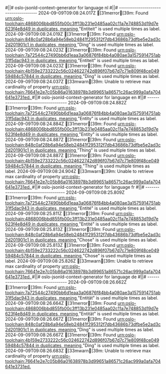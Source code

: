 #||# oslo-jsonld-context-generator for language nl
#||# -------------------------------------
2024-09-09T09:08:24.017Z [31merror[39m: Found [urn:oslo-toolchain:4868006bbd855fb00c3ff13b231e0485aa02c11a7e748853d19d7e623f4e8d49 in duplicates, meaning ](all-cultureel-erfgoed-object-ap#L0)"Entiteit" is used multiple times as label.
2024-09-09T09:08:24.019Z [31merror[39m: Found [urn:oslo-toolchain:848c0af28b6a94e58eb24841f295312f7db43686b73dfbe5e2ad3c2d201901c1 in duplicates, meaning ](all-cultureel-erfgoed-object-ap#L0)"Ding" is used multiple times as label.
2024-09-09T09:08:24.023Z [31merror[39m: Found [urn:oslo-toolchain:7a72544c27490bb6d1eaa3a06876f84bb4a080ae3a1575914751ab31f5dac943 in duplicates, meaning ](all-cultureel-erfgoed-object-ap#L0)"Entiteit" is used multiple times as label.
2024-09-09T09:08:24.023Z [31merror[39m: Found [urn:oslo-toolchain:4b159e2733222c56c024622742d896f07b67d7c71e809f48ce04959484c57844 in duplicates, meaning ](all-cultureel-erfgoed-object-ap#L0)"Ding" is used multiple times as label.
2024-09-09T09:08:24.037Z [33mwarn[39m: Unable to retrieve max cardinality of property [urn:oslo-toolchain:76641e2e7c05b86a01638978b3d99651a86571c26ac999a0afa704641e3731ed.
](all-cultureel-erfgoed-object-ap#L0)#||# oslo-jsonld-context-generator for language en
#||# -------------------------------------
2024-09-09T09:08:24.882Z [31merror[39m: Found [urn:oslo-toolchain:7a72544c27490bb6d1eaa3a06876f84bb4a080ae3a1575914751ab31f5dac943 in duplicates, meaning ](all-cultureel-erfgoed-object-ap#L0)"Entity" is used multiple times as label.
2024-09-09T09:08:24.884Z [31merror[39m: Found [urn:oslo-toolchain:4868006bbd855fb00c3ff13b231e0485aa02c11a7e748853d19d7e623f4e8d49 in duplicates, meaning ](all-cultureel-erfgoed-object-ap#L0)"Entity" is used multiple times as label.
2024-09-09T09:08:24.887Z [31merror[39m: Found [urn:oslo-toolchain:848c0af28b6a94e58eb24841f295312f7db43686b73dfbe5e2ad3c2d201901c1 in duplicates, meaning ](all-cultureel-erfgoed-object-ap#L0)"Thing" is used multiple times as label.
2024-09-09T09:08:24.887Z [31merror[39m: Found [urn:oslo-toolchain:4b159e2733222c56c024622742d896f07b67d7c71e809f48ce04959484c57844 in duplicates, meaning ](all-cultureel-erfgoed-object-ap#L0)"Thing" is used multiple times as label.
2024-09-09T09:08:24.904Z [33mwarn[39m: Unable to retrieve max cardinality of property [urn:oslo-toolchain:76641e2e7c05b86a01638978b3d99651a86571c26ac999a0afa704641e3731ed.
](all-cultureel-erfgoed-object-ap#L0)#||# oslo-jsonld-context-generator for language fr
#||# -------------------------------------
2024-09-09T09:08:25.809Z [31merror[39m: Found [urn:oslo-toolchain:7a72544c27490bb6d1eaa3a06876f84bb4a080ae3a1575914751ab31f5dac943 in duplicates, meaning ](all-cultureel-erfgoed-object-ap#L0)"Entité" is used multiple times as label.
2024-09-09T09:08:25.811Z [31merror[39m: Found [urn:oslo-toolchain:4868006bbd855fb00c3ff13b231e0485aa02c11a7e748853d19d7e623f4e8d49 in duplicates, meaning ](all-cultureel-erfgoed-object-ap#L0)"Entité" is used multiple times as label.
2024-09-09T09:08:25.813Z [31merror[39m: Found [urn:oslo-toolchain:848c0af28b6a94e58eb24841f295312f7db43686b73dfbe5e2ad3c2d201901c1 in duplicates, meaning ](all-cultureel-erfgoed-object-ap#L0)"Chose" is used multiple times as label.
2024-09-09T09:08:25.813Z [31merror[39m: Found [urn:oslo-toolchain:4b159e2733222c56c024622742d896f07b67d7c71e809f48ce04959484c57844 in duplicates, meaning ](all-cultureel-erfgoed-object-ap#L0)"Chose" is used multiple times as label.
2024-09-09T09:08:25.826Z [33mwarn[39m: Unable to retrieve max cardinality of property [urn:oslo-toolchain:76641e2e7c05b86a01638978b3d99651a86571c26ac999a0afa704641e3731ed.
](all-cultureel-erfgoed-object-ap#L0)#||# oslo-jsonld-context-generator for language de
#||# -------------------------------------
2024-09-09T09:08:26.662Z [31merror[39m: Found [urn:oslo-toolchain:7a72544c27490bb6d1eaa3a06876f84bb4a080ae3a1575914751ab31f5dac943 in duplicates, meaning ](all-cultureel-erfgoed-object-ap#L0)"Entität" is used multiple times as label.
2024-09-09T09:08:26.664Z [31merror[39m: Found [urn:oslo-toolchain:4868006bbd855fb00c3ff13b231e0485aa02c11a7e748853d19d7e623f4e8d49 in duplicates, meaning ](all-cultureel-erfgoed-object-ap#L0)"Entität" is used multiple times as label.
2024-09-09T09:08:26.667Z [31merror[39m: Found [urn:oslo-toolchain:848c0af28b6a94e58eb24841f295312f7db43686b73dfbe5e2ad3c2d201901c1 in duplicates, meaning ](all-cultureel-erfgoed-object-ap#L0)"Ding" is used multiple times as label.
2024-09-09T09:08:26.667Z [31merror[39m: Found [urn:oslo-toolchain:4b159e2733222c56c024622742d896f07b67d7c71e809f48ce04959484c57844 in duplicates, meaning ](all-cultureel-erfgoed-object-ap#L0)"Ding" is used multiple times as label.
2024-09-09T09:08:26.683Z [33mwarn[39m: Unable to retrieve max cardinality of property [urn:oslo-toolchain:76641e2e7c05b86a01638978b3d99651a86571c26ac999a0afa704641e3731ed.
](all-cultureel-erfgoed-object-ap#L0)